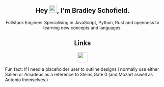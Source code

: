 <h2 align="center">Hey <img src="https://media.giphy.com/media/hvRJCLFzcasrR4ia7z/giphy.gif" width="25px">, I'm Bradley Schofield.</h2>
<p align="center">Fullstack Engineer Specialising in JavaScript, Python, Rust and openness to learning new concepts and languages.</p>

<h2 align="center">Links</h2>

<p align="center" >
<a href="https://steamcommunity.com/id/ionicisere"><img height="32" width="32" src="https://raw.githubusercontent.com/simple-icons/simple-icons/develop/icons/steam.svg" /></a>

<p>Fun fact: If I need a placeholder user to outline designs I normally use either Salieri or Amadeus as a reference to Steins;Gate 0 (and Mozart aswell as Antonio themselves.)</p>

